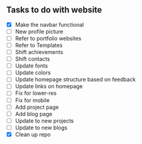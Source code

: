 ## Tasks to do with website

- [X] Make the navbar functional
- [ ] New profile picture
- [ ] Refer to portfolio websites
- [ ] Refer to Templates
- [ ] Shift achievements
- [ ] Shift contacts
- [ ] Update fonts
- [ ] Update colors
- [ ] Update homepage structure based on feedback
- [ ] Update links on homepage
- [ ] Fix for lower-res
- [ ] Fix for mobile
- [ ] Add project page
- [ ] Add blog page
- [ ] Update to new projects
- [ ] Update to new blogs
- [X] Clean up repo
